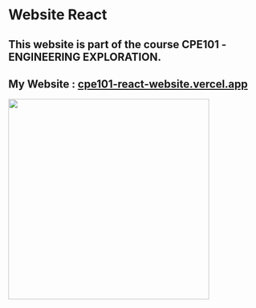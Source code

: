 # Website React 
## This website is part of the course CPE101 -ENGINEERING EXPLORATION.

## My Website : [cpe101-react-website.vercel.app](https://cpe101-react-website.vercel.app/)


<img src="https://github-readme-stats.vercel.app/api?username=tikpoptv&show_icons=true&theme=ADD_THEME_HERE" width="400">